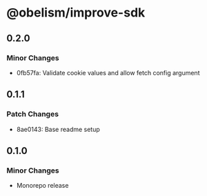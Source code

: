 # @obelism/improve-sdk

## 0.2.0

### Minor Changes

- 0fb57fa: Validate cookie values and allow fetch config argument

## 0.1.1

### Patch Changes

- 8ae0143: Base readme setup

## 0.1.0

### Minor Changes

- Monorepo release
